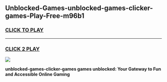 
## Unblocked-Games-unblocked-games-clicker-games-Play-Free-m96b1
<h3>
<a href="https://premium76.site?title=unblocked-games-clicker-games&ref=10A">CLICK TO PLAY</a></h3>
<hr>

<h3>
<a href="https://premium76.site?title=unblocked-games-clicker-games&ref=10A">CLICK 2 PLAY</a>
  
</h3>

<a href="https://premium76.site?title=unblocked-games-clicker-games&ref=10A"><img src="https://clearcache.store/games.png"></a>


**unblocked-games-clicker-games games unblocked: Your Gateway to Fun and Accessible Online Gaming**
